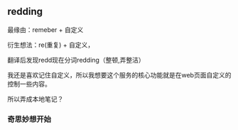 ## redding

最缘由：remeber + 自定义

衍生想法：re(重复) + 自定义，

翻译后发现redd现在分词redding（整顿,弄整洁）

我还是喜欢记住自定义，所以我想要这个服务的核心功能就是在web页面自定义的控制一些内容。

所以弄成本地笔记？


### 奇思妙想开始
